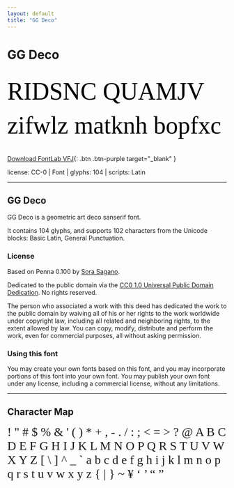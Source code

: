 ```yaml
---
layout: default
title: "GG Deco"
---
```


# GG Deco

<div contenteditable="true" style="font-family: GG Deco; font-size: 4em; color:black; margin: 0.5em 0 0.5em 0; line-height: 1.4em;">
RIDSNC QUAMJV zifwlz matknh bopfxc
</div>

[Download FontLab VFJ](https://downgit.github.io/#/home?url=https://github.com/fontlabcom/getgo-fonts/blob/main/getgo-fonts/cc0/deco/deco.ttf){: .btn .btn-purple target="_blank" }

license: CC-0 \| Font \| glyphs: 104 \| scripts: Latin

---

## GG Deco

GG Deco is a geometric art deco sanserif font.

It contains 104 glyphs, and supports 102 characters from the Unicode blocks: Basic Latin, General Punctuation.

### License

Based on Penna 0.100 by [Sora Sagano](http://dotcolon.net/font/penna).

Dedicated to the public domain via the [CC0 1.0 Universal Public Domain Dedication](https://creativecommons.org/publicdomain/zero/1.0/). No rights reserved.

The person who associated a work with this deed has dedicated the work to the public domain by waiving all of his or her rights to the work worldwide under copyright law, including all related and neighboring rights, to the extent allowed by law. You can copy, modify, distribute and perform the work, even for commercial purposes, all without asking permission.

### Using this font

You may create your own fonts based on this font, and you may incorporate portions of this font into your own font. You may publish your own font under any license, including a commercial license, without any limitations.



---

## Character Map

<div style="font-family: GG Deco; font-size: 2em;">
! " # $ % & ' ( ) * + , - . / : ; < = > ? @ A B C D E F G H I J K L M N O P Q R S T U V W X Y Z [ \ ] ^ _ ` a b c d e f g h i j k l m n o p q r s t u v w x y z { | } ~ ¥ ‘ ’ “ ”
</div>

